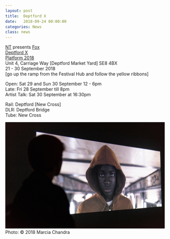```yaml
---
layout: post
title:  Deptford X
date:   2018-09-24 00:00:00
categories: News
class: news
---
```

<a href="https://deptfordx.org/NT" target="_blank">NT</a> presents <a href="http://ntpresents.com/work/films/fox" target="_blank">Fox</a>  
<a href="https://deptfordx.org" target="_blank">Deptford X</a>  
<a href="https://deptfordx.org/Platform-2018-1" target="_blank">Platform 2018</a>  
Unit 4, Carriage Way [Deptford Market Yard]
SE8 4BX    
21 - 30 September 2018  
[go up the ramp from the Festival Hub and follow the yellow ribbons]

Open: Sat 29 and Sun 30 September 12 - 6pm    
Late: Fri 28 September till 8pm  
Artist Talk: Sat 30 September at 16:30pm

Rail: Deptford [New Cross]    
DLR: Deptford Bridge    
Tube: New Cross    

![fox image](/assets_posts/NT-Deptford-X-installation.jpeg)  
Photo: &copy; 2018 Marcia Chandra